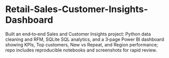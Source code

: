 # Retail-Sales-Customer-Insights-Dashboard
Built an end‑to‑end Sales and Customer Insights project: Python data cleaning and RFM, SQLite SQL analytics, and a 3‑page Power BI dashboard showing KPIs, Top customers, New vs Repeat, and Region performance; repo includes reproducible notebooks and screenshots for rapid review.
